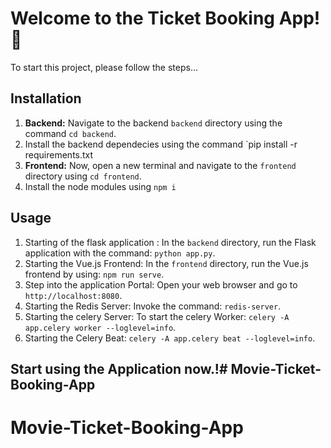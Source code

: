 # Welcome to the Ticket Booking App! 🎉

To start this project, please follow the steps...

## Installation

1. **Backend:** Navigate to the backend `backend` directory using the command `cd backend`.
2. Install the backend dependecies using the command `pip install -r requirements.txt 
3. **Frontend:** Now, open a new terminal and navigate to the `frontend` directory using `cd frontend`.
4. Install the node modules using `npm i`

## Usage

1. Starting of the flask application : In the `backend` directory, run the Flask application with the command: `python app.py`.
2. Starting the Vue.js Frontend: In the `frontend` directory, run the Vue.js frontend by using: `npm run serve`.
3. Step into the application Portal: Open your web browser and go to `http://localhost:8080`.
4. Starting the Redis Server: Invoke the command: `redis-server`. 
5. Starting the celery Server: To start the celery Worker: `celery -A app.celery worker --loglevel=info`.
6. Starting the Celery Beat: `celery -A app.celery beat --loglevel=info`. 


## Start using the Application now.!# Movie-Ticket-Booking-App
# Movie-Ticket-Booking-App
